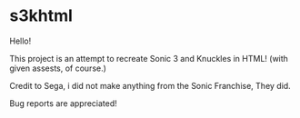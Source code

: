 # s3khtml
Hello!

This project is an attempt to recreate Sonic 3 and Knuckles in HTML! (with given assests, of course.)

Credit to Sega, i did not make anything from the Sonic Franchise, They did.

Bug reports are appreciated!
